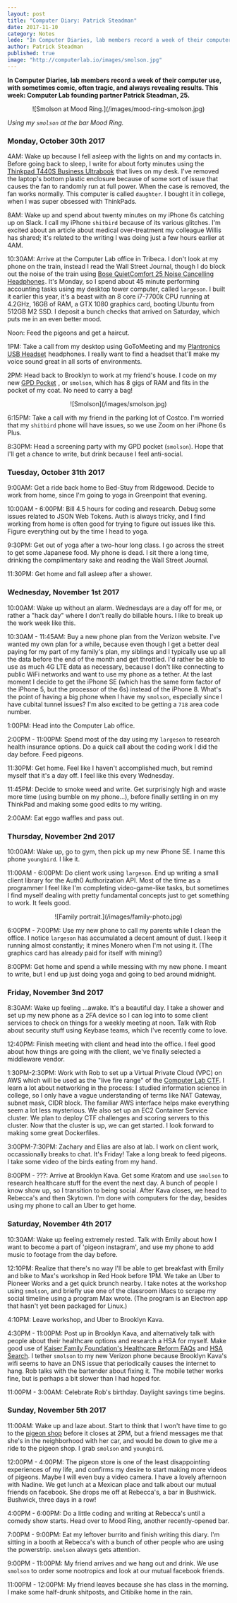 ```yaml
---
layout: post
title: "Computer Diary: Patrick Steadman"
date: 2017-11-10
category: Notes
lede: "In Computer Diaries, lab members record a week of their computer use, with sometimes comic, often tragic and always revealing results. This week: Computer Lab partner Patrick Steadman, 25." 
author: Patrick Steadman
published: true
image: "http://computerlab.io/images/smolson.jpg"
---
```



__In Computer Diaries, lab members record a week of their computer use, with
sometimes comic, often tragic, and always revealing results. This week: Computer
Lab founding partner Patrick Steadman, 25.__

<center>
![Smolson at Mood Ring.](/images/mood-ring-smolson.jpg)
</center>

_Using my `smolson` at the bar Mood Ring._


### Monday, October 30th 2017

4AM: Wake up because I fell asleep with the lights on and my contacts in. Before
going back to sleep, I write for about forty minutes using the <a target="_blank" href="https://www.amazon.com/gp/product/B0764M6SLV/ref=as_li_tl?ie=UTF8&camp=1789&creative=9325&creativeASIN=B0764M6SLV&linkCode=undefined&tag=computerlab-20&linkId=13d2141b32874ebc7a9be76ed20eb330">Thinkpad T440S Business Ultrabook</a><img src="//ir-na.amazon-adsystem.com/e/ir?t=computerlab-20&l=am2&o=1&a=B0764M6SLV" width="1" height="1" border="0" alt="" style="border:none !important; margin:0px !important;" />
that lives on my desk. I've removed the laptop's bottom plastic enclosure
because of some sort of issue that causes the fan to randomly run at full power.
When the case is removed, the fan works normally. This computer is called
`daughter`. I bought it in college, when I was super obsessed with ThinkPads.

8AM: Wake up and spend about twenty minutes on my iPhone 6s catching up on
Slack. I call my iPhone `shitbird` because of its various glitches. I'm excited
about an article about medical over-treatment my colleague Willis has shared;
it's related to the writing I was doing just a few hours earlier at 4AM.

10:30AM: Arrive at the Computer Lab office in Tribeca. I don't look at my phone
on the train, instead I read the Wall Street Journal, though I do block out the
noise of the train using <a target="_blank"
href="https://www.amazon.com/gp/product/B00VW7U8X4/ref=as_li_tl?ie=UTF8&camp=1789&creative=9325&creativeASIN=B00VW7U8X4&linkCode=as2&tag=computerlab-20&linkId=b7c9b91f0b49b618080f3c4b70f8df76">Bose
QuietComfort 25 Noise Cancelling Headphones</a><img
src="//ir-na.amazon-adsystem.com/e/ir?t=computerlab-20&l=am2&o=1&a=B00VW7U8X4"
width="1" height="1" border="0" alt="" style="border:none !important; margin:0px
!important;" />. It's Monday, so I spend about 45 minute performing accounting
tasks using my desktop tower computer, called `largeson`. I built it earlier
this year, it's a beast with an 8 core i7-7700k CPU running at 4.2GHz, 16GB of
RAM, a GTX 1080 graphics card, booting Ubuntu from 512GB M2 SSD. I deposit a
bunch checks that arrived on Saturday, which puts me in an even better mood. 

Noon: Feed the pigeons and get a haircut.

1PM: Take a call from my desktop using GoToMeeting and my <a target="_blank" href="https://www.amazon.com/gp/product/B005VAORH6/ref=as_li_tl?ie=UTF8&camp=1789&creative=9325&creativeASIN=B005VAORH6&linkCode=as2&tag=computerlab-20&linkId=a248b549d2addac97866bc37441ac901">Plantronics USB Headset</a><img src="//ir-na.amazon-adsystem.com/e/ir?t=computerlab-20&l=am2&o=1&a=B005VAORH6" width="1" height="1" border="0" alt="" style="border:none !important; margin:0px !important;" />
headphones. I really want to find a headset that'll make my voice sound great in
all sorts of environments.

2PM: Head back to Brooklyn to work at my friend's house. I code on my new <a target="_blank" href="https://www.amazon.com/gp/product/B073ZGLLXN/ref=as_li_tl?ie=UTF8&camp=1789&creative=9325&creativeASIN=B073ZGLLXN&linkCode=as2&tag=computerlab-20&linkId=44fa87b96fc9d19e7c5ca4fc48225795">GPD Pocket</a><img src="//ir-na.amazon-adsystem.com/e/ir?t=computerlab-20&l=am2&o=1&a=B073ZGLLXN" width="1" height="1" border="0" alt="" style="border:none !important; margin:0px !important;" />
, or `smolson`, which has 8 gigs of RAM and fits in the pocket of my coat. No need to carry a
bag!

<center>
![Smolson](/images/smolson.jpg)
</center>

6:15PM: Take a call with my friend in the parking lot of Costco. I'm worried
that my `shitbird` phone will have issues, so we use Zoom on her iPhone 6s Plus.

8:30PM: Head a screening party with my GPD pocket (`smolson`). Hope that I'll
get a chance to write, but drink because I feel anti-social.

### Tuesday, October 31th 2017

9:00AM: Get a ride back home to Bed-Stuy from Ridgewood. Decide to work from
home, since I'm going to yoga in Greenpoint that evening. 

10:00AM - 6:00PM: Bill 4.5 hours for coding and research. Debug some issues
related to JSON Web Tokens. Auth is always tricky, and I find working from home
is often good for trying to figure out issues like this. Figure everything out
by the time I head to yoga.

9:30PM: Get out of yoga after a two-hour long class. I go across the street to get
some Japanese food. My phone is dead. I sit there a long time, drinking the
complimentary sake and reading the Wall Street Journal.

11:30PM: Get home and fall asleep after a shower.

### Wednesday, November 1st 2017

10:00AM: Wake up without an alarm. Wednesdays are a day off for me, or rather a
"hack day" where I don't really do billable hours. I like to break up the
work week like this.

10:30AM - 11:45AM: Buy a new phone plan from the Verizon website. I've wanted my
own plan for a while, because even though I get a better deal paying for my part
of my family's plan, my siblings and I typically use up all the data before the
end of the month and get throttled. I'd rather be able to use as much 4G LTE
data as necessary, because I don't like connecting to public WiFi networks and
want to use my phone as a tether. At the last moment I decide to get the iPhone
SE (which has the same form factor of the iPhone 5, but the processor of the 6s)
instead of the iPhone 8. What's the point of having a big phone when I have my
`smolson`, especially since I have cubital tunnel issues? I'm also excited to be
getting a `718` area code number.

1:00PM: Head into the Computer Lab office.

2:00PM - 11:00PM: Spend most of the day using my `largeson` to research
health insurance options. Do a quick call about the coding work I did the day
before. Feed pigeons.

11:30PM: Get home. Feel like I haven't accomplished much, but remind myself that it's a
day off. I feel like this every Wednesday.

11:45PM: Decide to smoke weed and write. Get surprisingly high and waste more
time (using bumble on my phone...), before finally settling in on my ThinkPad
and making some good edits to my writing.

2:00AM: Eat eggo waffles and pass out.

### Thursday, November 2nd 2017

10:00AM: Wake up, go to gym, then pick up my new iPhone SE. I name this phone
`youngbird`. I like it.

11:00AM - 6:00PM: Do client work using `largeson`. End up writing a small client
library for the Auth0 Authorization API.  Most of the time as a programmer I
feel like I'm completing video-game-like tasks, but sometimes I find myself
dealing with pretty fundamental concepts just to get something to work. It feels
good.

<center>
![Family portrait.](/images/family-photo.jpg)
</center>

6:00PM - 7:00PM: Use my new phone to call my parents while I clean the office. I
notice `largeson` has accumulated a decent amount of dust. I keep it running
almost constantly; it mines Monero when I'm not using it. (The graphics card has
already paid for itself with mining!)

8:00PM: Get home and spend a while messing with my new phone. I meant to write,
but I end up just doing yoga and going to bed around midnight.

### Friday, November 3nd 2017

8:30AM: Wake up feeling ...awake. It's a beautiful day. I take a shower and set
up my new phone as a 2FA device so I can log into to some client services to
check on things for a weekly meeting at noon. Talk with Rob about security stuff
using Keybase teams, which I've recently come to love.

12:40PM: Finish meeting with client and head into the office. I feel good about
how things are going with the client, we've finally selected a middleware
vendor.

1:30PM-2:30PM: Work with Rob to set up a Virtual Private Cloud (VPC) on AWS
which will be used as the "live fire range" of the [Computer Lab
CTF](https://github.com/computer-lab/ctf). I learn a lot about networking in the
process: I studied information science in college, so I only have a vague
understanding of terms like NAT Gateway, subnet mask, CIDR block. The familiar
AWS interface helps make everything seem a lot less mysterious. We also set up
an EC2 Container Service cluster. We plan to deploy CTF challenges and scoring
servers to this cluster. Now that the cluster is up, we can get started. I look
forward to making some great Dockerfiles.

3:00PM-7:30PM: Zachary and Elias are also at lab. I work on client work,
occassionally breaks to chat. It's Friday! Take a long break to feed pigeons. I
take some video of the birds eating from my hand.

8:00PM - ???: Arrive at Brooklyn Kava. Get some Kratom and use `smolson` to
research healthcare stuff for the event the next day. A bunch of people I know
show up, so I transition to being social. After Kava closes, we head to
Rebecca's and then Skytown. I'm done with computers for the day, besides using
my phone to call an Uber to get home.

### Saturday, November 4th 2017

10:30AM: Wake up feeling extremely rested. Talk with Emily about how I want to
become a part of 'pigeon instagram', and use my phone to add music to footage
from the day before.

12:10PM: Realize that there's no way I'll be able to get breakfast with Emily
and bike to Max's workshop in Red Hook before 1PM. We take an Uber to Pioneer
Works and a get quick brunch nearby. I take notes at the workshop using
`smolson`, and briefly use one of the classroom iMacs to scrape my social
timeline using a program Max wrote. (The program is an Electron app that hasn't
yet been packaged for Linux.)

4:10PM: Leave workshop, and Uber to Brooklyn Kava.

4:30PM - 11:00PM: Post up in Brooklyn Kava, and alternatively talk with people
about their healthcare options and research a HSA for myself. Make good use of
[Kaiser Family Foundation's Healthcare Reform
FAQs](https://www.kff.org/health-reform/faq/health-reform-frequently-asked-questions/)
and [HSA Search](https://www.hsasearch.com/). I tether `smolson` to my new
Verizon phone because Brooklyn Kava's wifi seems to have an DNS issue that
periodically causes the internet to hang. Rob talks with the bartender about
fixing it. The mobile tether works fine, but is perhaps a bit slower than I had
hoped for.

11:00PM - 3:00AM: Celebrate Rob's birthday. Daylight savings time begins.

### Sunday, November 5th 2017

11:00AM: Wake up and laze about. Start to think that I won't have time to go to
the [pigeon shop](https://goo.gl/maps/62nqxa1aChp) before it closes at 2PM, but
a friend messages me that she's in the neighborhood with her car, and would be
down to give me a ride to the pigeon shop. I grab `smolson` and `youngbird`.

12:00PM - 4:00PM: The pigeon store is one of the least disappointing experiences
of my life, and confirms my desire to start making more videos of pigeons. Maybe
I will even buy a video camera. I have a lovely afternoon with Nadine. We get
lunch at a Mexican place and talk about our mutual friends on facebook. She
drops me off at Rebecca's, a bar in Bushwick. Bushwick, three days in a row!

4:00PM - 6:00PM: Do a little coding and writing at Rebecca's until a comedy show
starts. Head over to Mood Ring, another recently-opened bar.

7:00PM - 9:00PM: Eat my leftover burrito and finish writing this diary. I'm
sitting in a booth at Rebecca's with a bunch of other people who are using the
powerstrip. `smolson` always gets attention.

9:00PM - 11:00PM: My friend arrives and we hang out and drink. We use `smolson`
to order some nootropics and look at our mutual facebook friends.

11:00PM - 12:00PM: My friend leaves because she has class in the morning. I make
some half-drunk shitposts, and Citibike home in the rain.












